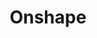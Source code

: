 ---
title: Onshape
description: Learn how to assemble an REV UltraPlanetary Motor
layout: ../../layouts/MainLayout.astro
---